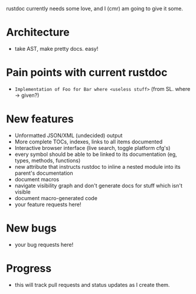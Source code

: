 rustdoc currently needs some love, and I (cmr) am going to give it some.

# Architecture

- take AST, make pretty docs. easy!

# Pain points with current rustdoc

- `Implementation of Foo for Bar where <useless stuff>` (from SL. where -> given?) 

# New features

- Unformatted JSON/XML (undecided) output
- More complete TOCs, indexes, links to all items documented
- Interactive browser interface (live search, toggle platform cfg's)
- every symbol should be able to be linked to its documentation (eg, types, methods, functions)
- new attribute that instructs rustdoc to inline a nested module into its parent's documentation
- document macros
- navigate visibility graph and don't generate docs for stuff which isn't visible
- document macro-generated code
- your feature requests here!

# New bugs

- your bug requests here!

# Progress

- this will track pull requests and status updates as I create them.